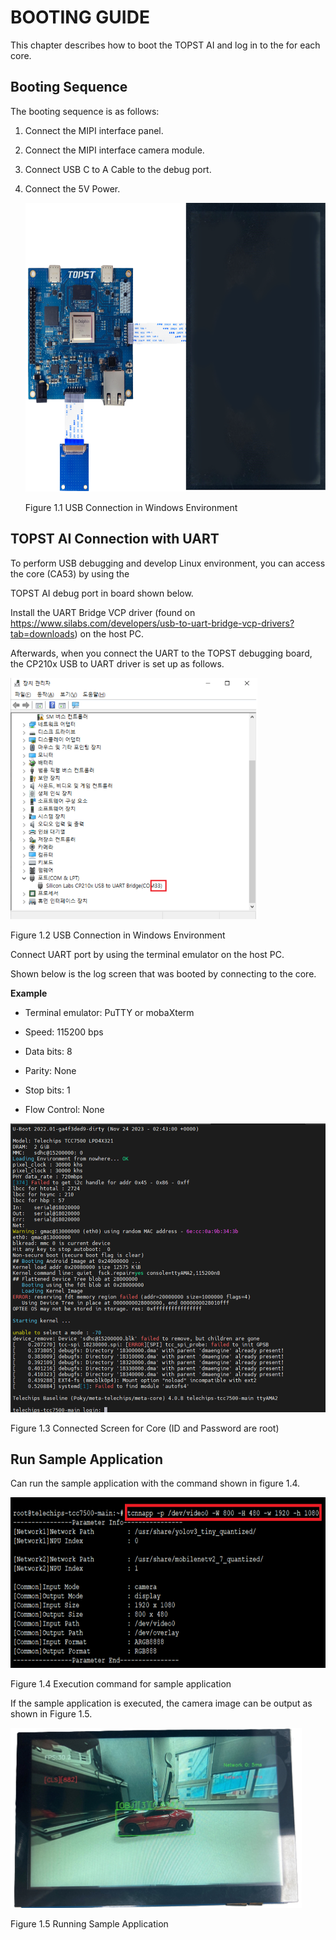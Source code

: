 ﻿# BOOTING GUIDE

This chapter describes how to boot the TOPST AI and log in to the for
each core.

## Booting Sequence

The booting sequence is as follows:

1.  Connect the MIPI interface panel.

2.  Connect the MIPI interface camera module.

3.  Connect USB C to A Cable to the debug port.

4.  Connect the 5V Power.

    <img src="https://github.com/topst-development/Documentation/blob/Tsolutions/TOPST-AI/Software/media/2. Boot.image1.png"
    style="width:6.62707in;height:4.8125in"
    alt="텍스트, 전자제품, 스크린샷, 전자 공학이(가) 표시된 사진 자동 생성된 설명" />

    Figure 1.1 USB Connection in Windows Environment

## TOPST AI Connection with UART

To perform USB debugging and develop Linux environment, you can access
the core (CA53) by using the

TOPST AI debug port in board shown below.

Install the UART Bridge VCP driver (found on
https://www.silabs.com/developers/usb-to-uart-bridge-vcp-drivers?tab=downloads)
on the host PC.

Afterwards, when you connect the UART to the TOPST debugging board, the
CP210x USB to UART driver is set up as follows.

<img src="https://github.com/topst-development/Documentation/blob/Tsolutions/TOPST-AI/Software/media/2. Boot.image2.png"
style="width:4.11111in;height:4.02083in"
alt="텍스트, 소프트웨어, 컴퓨터 아이콘, 번호이(가) 표시된 사진 자동 생성된 설명" />

Figure 1.2 USB Connection in Windows Environment

Connect UART port by using the terminal emulator on the host PC.

Shown below is the log screen that was booted by connecting to the core.

**Example**

- Terminal emulator: PuTTY or mobaXterm

- Speed: 115200 bps

- Data bits: 8

- Parity: None

- Stop bits: 1

- Flow Control: None

<img src="https://github.com/topst-development/Documentation/blob/Tsolutions/TOPST-AI/Software/media/2. Boot.image3.png"
style="width:5.47917in;height:4.81319in" />

Figure 1.3 Connected Screen for Core (ID and Password are root)

## Run Sample Application

Can run the sample application with the command shown in figure 1.4.

<img src="https://github.com/topst-development/Documentation/blob/Tsolutions/TOPST-AI/Software/media/2. Boot.image4.png"
style="width:7.27083in;height:2.84375in"
alt="텍스트, 스크린샷, 폰트이(가) 표시된 사진 자동 생성된 설명" />

Figure 1.4 Execution command for sample application

If the sample application is executed, the camera image can be output as
shown in Figure 1.5.

<img src="https://github.com/topst-development/Documentation/blob/Tsolutions/TOPST-AI/Software/media/2. Boot.image5.png"
style="width:4.85347in;height:3in"
alt="텍스트, 실내, 텔레비전, 스크린샷이(가) 표시된 사진 자동 생성된 설명" />

Figure 1.5 Running Sample Application
